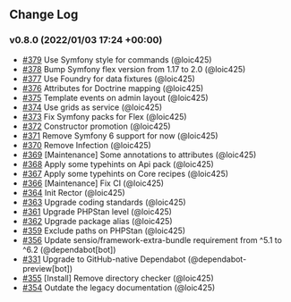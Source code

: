## Change Log

### v0.8.0 (2022/01/03 17:24 +00:00)
- [#379](https://github.com/Monofony/Monofony/pull/379) Use Symfony style for commands (@loic425)
- [#378](https://github.com/Monofony/Monofony/pull/378) Bump Symfony flex version from 1.17 to 2.0 (@loic425)
- [#377](https://github.com/Monofony/Monofony/pull/377) Use Foundry for data fixtures (@loic425)
- [#376](https://github.com/Monofony/Monofony/pull/376) Attributes for Doctrine mapping (@loic425)
- [#375](https://github.com/Monofony/Monofony/pull/375) Template events on admin layout (@loic425)
- [#374](https://github.com/Monofony/Monofony/pull/374) Use grids as service (@loic425)
- [#373](https://github.com/Monofony/Monofony/pull/373) Fix Symfony packs for Flex (@loic425)
- [#372](https://github.com/Monofony/Monofony/pull/372) Constructor promotion (@loic425)
- [#371](https://github.com/Monofony/Monofony/pull/371) Remove Symfony 6 support for now (@loic425)
- [#370](https://github.com/Monofony/Monofony/pull/370) Remove Infection (@loic425)
- [#369](https://github.com/Monofony/Monofony/pull/369) [Maintenance] Some annotations to attributes (@loic425)
- [#368](https://github.com/Monofony/Monofony/pull/368) Apply some typehints on Api pack (@loic425)
- [#367](https://github.com/Monofony/Monofony/pull/367) Apply some typehints on Core recipes (@loic425)
- [#366](https://github.com/Monofony/Monofony/pull/366) [Maintenance] Fix CI (@loic425)
- [#364](https://github.com/Monofony/Monofony/pull/364) Init Rector (@loic425)
- [#363](https://github.com/Monofony/Monofony/pull/363) Upgrade coding standards (@loic425)
- [#361](https://github.com/Monofony/Monofony/pull/361) Upgrade PHPStan level (@loic425)
- [#362](https://github.com/Monofony/Monofony/pull/362) Upgrade package alias (@loic425)
- [#359](https://github.com/Monofony/Monofony/pull/359) Exclude paths on PHPStan (@loic425)
- [#356](https://github.com/Monofony/Monofony/pull/356) Update sensio/framework-extra-bundle requirement from ^5.1 to ^6.2 (@dependabot[bot])
- [#331](https://github.com/Monofony/Monofony/pull/331) Upgrade to GitHub-native Dependabot (@dependabot-preview[bot])
- [#355](https://github.com/Monofony/Monofony/pull/355) [Install] Remove directory checker (@loic425)
- [#354](https://github.com/Monofony/Monofony/pull/354) Outdate the legacy documentation (@loic425)

